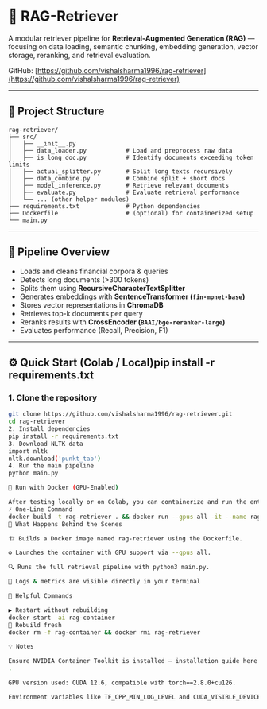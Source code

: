 # 🧠 RAG-Retriever  

A modular retriever pipeline for **Retrieval-Augmented Generation (RAG)** — focusing on data loading, semantic chunking, embedding generation, vector storage, reranking, and retrieval evaluation.  

GitHub: [https://github.com/vishalsharma1996/rag-retriever](https://github.com/vishalsharma1996/rag-retriever)

---
## 📂 Project Structure

```text
rag-retriever/
├── src/
│   ├── __init__.py
│   ├── data_loader.py           # Load and preprocess raw data
│   ├── is_long_doc.py           # Identify documents exceeding token limits
│   ├── actual_splitter.py       # Split long texts recursively
│   ├── data_combine.py          # Combine split + short docs
│   ├── model_inference.py       # Retrieve relevant documents
│   ├── evaluate.py              # Evaluate retrieval performance
│   └── ... (other helper modules)
├── requirements.txt             # Python dependencies
├── Dockerfile                   # (optional) for containerized setup
└── main.py 
```

---

## 🎯 Pipeline Overview

- Loads and cleans financial corpora & queries  
- Detects long documents (>300 tokens)  
- Splits them using **RecursiveCharacterTextSplitter**  
- Generates embeddings with **SentenceTransformer (`fin-mpnet-base`)**  
- Stores vector representations in **ChromaDB**  
- Retrieves top-k documents per query  
- Reranks results with **CrossEncoder (`BAAI/bge-reranker-large`)**  
- Evaluates performance (Recall, Precision, F1)  

---

## ⚙️ Quick Start (Colab / Local)pip install -r requirements.txt

### 1. Clone the repository
```bash
git clone https://github.com/vishalsharma1996/rag-retriever.git
cd rag-retriever
2. Install dependencies
pip install -r requirements.txt
3. Download NLTK data
import nltk
nltk.download('punkt_tab')
4. Run the main pipeline
python main.py

🐳 Run with Docker (GPU-Enabled)

After testing locally or on Colab, you can containerize and run the entire RAG pipeline in a GPU-accelerated Docker environment.
⚡ One-Line Command
docker build -t rag-retriever . && docker run --gpus all -it --name rag-container rag-retriever python3 main.py
🧠 What Happens Behind the Scenes

🏗️ Builds a Docker image named rag-retriever using the Dockerfile.

⚙️ Launches the container with GPU support via --gpus all.

🔍 Runs the full retrieval pipeline with python3 main.py.

🧩 Logs & metrics are visible directly in your terminal

🧰 Helpful Commands

▶️ Restart without rebuilding
docker start -ai rag-container
🔁 Rebuild fresh
docker rm -f rag-container && docker rmi rag-retriever

💡 Notes

Ensure NVIDIA Container Toolkit is installed — installation guide here
.

GPU version used: CUDA 12.6, compatible with torch==2.8.0+cu126.

Environment variables like TF_CPP_MIN_LOG_LEVEL and CUDA_VISIBLE_DEVICES are already handled inside main.py for cleaner logs.
